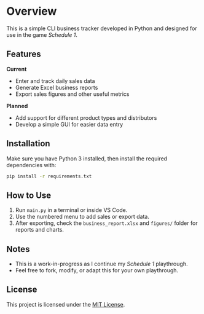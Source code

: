 # Overview

This is a simple CLI business tracker developed in Python and designed for use in the game *Schedule 1*.

## Features

**Current**
- Enter and track daily sales data
- Generate Excel business reports
- Export sales figures and other useful metrics

**Planned**
- Add support for different product types and distributors
- Develop a simple GUI for easier data entry

## Installation

Make sure you have Python 3 installed, then install the required dependencies with:

```bash
pip install -r requirements.txt
```

## How to Use

1. Run `main.py` in a terminal or inside VS Code.
2. Use the numbered menu to add sales or export data.
3. After exporting, check the `business_report.xlsx` and `figures/` folder for reports and charts.

## Notes
- This is a work-in-progress as I continue my *Schedule 1* playthrough.
- Feel free to fork, modify, or adapt this for your own playthrough.

## License

This project is licensed under the [MIT License](LICENSE).